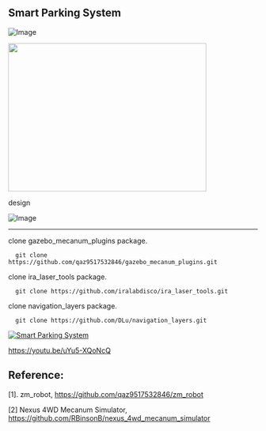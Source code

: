 ## Smart Parking System

![Image](https://github.com/user-attachments/assets/df5ae914-2592-475d-9b2c-85e04d39e5d8)

<img src="https://github.com/user-attachments/assets/2f3b8575-bb2b-46c6-a56c-67e9c555d046" width="400" height="300"/>

design

![Image](https://github.com/user-attachments/assets/22a86cb8-77ce-414d-b56a-a0978c28e41d)

--- 

clone gazebo_mecanum_plugins package.
```
  git clone https://github.com/qaz9517532846/gazebo_mecanum_plugins.git
```

clone ira_laser_tools package.
```
  git clone https://github.com/iralabdisco/ira_laser_tools.git
```

clone navigation_layers package.
```
  git clone https://github.com/DLu/navigation_layers.git
```

[![Smart Parking System](https://www.youtube.com/watch?v=uYu5-XQoNcQ/0.jpg)](https://www.youtube.com/watch?v=uYu5-XQoNcQ)

https://youtu.be/uYu5-XQoNcQ

## Reference:

[1]. zm_robot, https://github.com/qaz9517532846/zm_robot

[2] Nexus 4WD Mecanum Simulator, https://github.com/RBinsonB/nexus_4wd_mecanum_simulator
